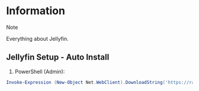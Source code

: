 # Information

> [!NOTE]
> Everything about Jellyfin.

## Jellyfin Setup - Auto Install

1. PowerShell (Admin):

```powershell
Invoke-Expression (New-Object Net.WebClient).DownloadString('https://raw.githubusercontent.com/ByKsTv/Everything/main/Windows/Jellyfin/Download.ps1')

```
